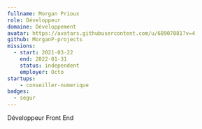 ```yaml
---
fullname: Morgan Prioux
role: Développeur
domaine: Développement
avatar: https://avatars.githubusercontent.com/u/68907081?v=4
github: MorganP-projects 
missions:
  - start: 2021-03-22
    end: 2022-01-31
    status: independent
    employer: Octo
startups:
    - conseiller-numerique
badges:
  - segur
---
```


Développeur Front End
